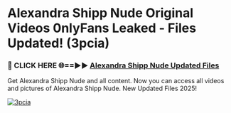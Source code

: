 # Alexandra Shipp Nude Original Videos 0nlyFans Leaked - Files Updated! (3pcia)

<h3>🔴 CLICK HERE 🌐==►► <a href="https://tinyurl.com/52m3yx9h" rel="nofollow">Alexandra Shipp Nude Updated Files</a></h3>

Get Alexandra Shipp Nude and all content. Now you can access all videos and pictures of Alexandra Shipp Nude. New Updated Files 2025!

[![3pcia](https://i.imgur.com/TnHtlc8.gif)](https://tinyurl.com/52m3yx9h)
